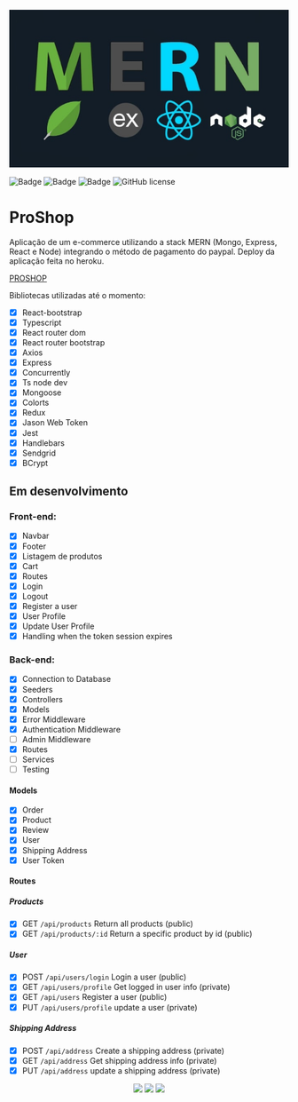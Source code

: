 <p align="center">
  <img src="screens/mern.jpeg"/>
</p>

![Badge](https://img.shields.io/github/issues/Matheus-SS/PROSHOP)
![Badge](https://img.shields.io/github/forks/Matheus-SS/PROSHOP)
![Badge](https://img.shields.io/github/stars/Matheus-SS/PROSHOP)
![GitHub license](https://img.shields.io/github/license/Matheus-SS/PROSHOP)

# ProShop

Aplicação de um e-commerce utilizando a stack MERN (Mongo, Express, React e Node) integrando o método de pagamento do paypal.
Deploy da aplicação feita no heroku.

[PROSHOP](https://proshop43.herokuapp.com/)

Bibliotecas utilizadas até o momento:

- [x] React-bootstrap
- [x] Typescript
- [x] React router dom
- [x] React router bootstrap
- [x] Axios
- [x] Express
- [x] Concurrently
- [x] Ts node dev
- [x] Mongoose
- [x] Colorts
- [x] Redux
- [x] Jason Web Token
- [x] Jest
- [x] Handlebars
- [x] Sendgrid
- [x] BCrypt

## Em desenvolvimento

### Front-end:

- [x] Navbar
- [x] Footer
- [x] Listagem de produtos
- [x] Cart
- [x] Routes
- [x] Login
- [x] Logout
- [x] Register a user
- [x] User Profile
- [x] Update User Profile
- [x] Handling when the token session expires

### Back-end:

- [x] Connection to Database
- [x] Seeders
- [x] Controllers
- [x] Models
- [x] Error Middleware
- [x] Authentication Middleware
- [ ] Admin Middleware
- [x] Routes
- [ ] Services
- [ ] Testing

#### Models

- [x] Order
- [x] Product
- [x] Review
- [x] User
- [x] Shipping Address
- [x] User Token

#### Routes

##### Products

- [x] GET `/api/products` Return all products (public)
- [x] GET `/api/products/:id` Return a specific product by id (public)

##### User

- [x] POST `/api/users/login` Login a user (public)
- [x] GET `/api/users/profile` Get logged in user info (private)
- [x] GET `/api/users` Register a user (public)
- [x] PUT `/api/users/profile` update a user (private)

##### Shipping Address

- [x] POST `/api/address` Create a shipping address (private)
- [x] GET `/api/address` Get shipping address info (private)
- [x] PUT `/api/address` update a shipping address (private)

<!-- Caso deseje rodar na sua máquina, digite:

```
git clone https://github.com/Matheus-SS/PROSHOP.git
``` -->

<!-- Instale todas a dependencias tanto da pasta frontend como backend e na pasta raiz chamada, PROSHOP, digite `yarn dev` que irá rodar tanto o backend e frontend ao mesmo tempo. -->

<p align="center">
  <img src="screens/home.png"/>
  <img src="screens/product.jpg"/>
  <img src="screens/cart.png"/>
</p>
